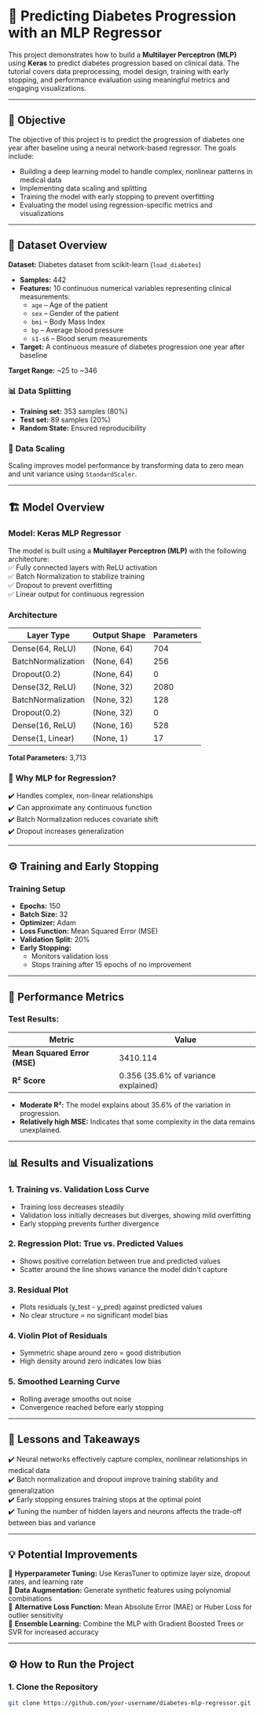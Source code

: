 # 🏥 Predicting Diabetes Progression with an MLP Regressor  
This project demonstrates how to build a **Multilayer Perceptron (MLP)** using **Keras** to predict diabetes progression based on clinical data. The tutorial covers data preprocessing, model design, training with early stopping, and performance evaluation using meaningful metrics and engaging visualizations.  

---

## 🎯 **Objective**  
The objective of this project is to predict the progression of diabetes one year after baseline using a neural network-based regressor. The goals include:  
- Building a deep learning model to handle complex, nonlinear patterns in medical data  
- Implementing data scaling and splitting  
- Training the model with early stopping to prevent overfitting  
- Evaluating the model using regression-specific metrics and visualizations  

---

## 📂 **Dataset Overview**  
**Dataset:** Diabetes dataset from scikit-learn (`load_diabetes`)  
- **Samples:** 442  
- **Features:** 10 continuous numerical variables representing clinical measurements:  
    - `age` – Age of the patient  
    - `sex` – Gender of the patient  
    - `bmi` – Body Mass Index  
    - `bp` – Average blood pressure  
    - `s1-s6` – Blood serum measurements  
- **Target:** A continuous measure of diabetes progression one year after baseline  

**Target Range:** ~25 to ~346  

### 📊 **Data Splitting**  
- **Training set:** 353 samples (80%)  
- **Test set:** 89 samples (20%)  
- **Random State:** Ensured reproducibility  

### 📏 **Data Scaling**  
Scaling improves model performance by transforming data to zero mean and unit variance using `StandardScaler`.  

---

## 🏗️ **Model Overview**  
### **Model: Keras MLP Regressor**  
The model is built using a **Multilayer Perceptron (MLP)** with the following architecture:  
✅ Fully connected layers with ReLU activation  
✅ Batch Normalization to stabilize training  
✅ Dropout to prevent overfitting  
✅ Linear output for continuous regression  

### **Architecture**  
| Layer Type                  | Output Shape | Parameters |
|-----------------------------|--------------|------------|
| Dense(64, ReLU)              | (None, 64)    | 704        |
| BatchNormalization           | (None, 64)    | 256        |
| Dropout(0.2)                 | (None, 64)    | 0          |
| Dense(32, ReLU)              | (None, 32)    | 2080        |
| BatchNormalization           | (None, 32)    | 128         |
| Dropout(0.2)                 | (None, 32)    | 0           |
| Dense(16, ReLU)              | (None, 16)    | 528         |
| Dense(1, Linear)             | (None, 1)     | 17          |

**Total Parameters:** 3,713  

### 🧪 **Why MLP for Regression?**  
✔️ Handles complex, non-linear relationships  
✔️ Can approximate any continuous function  
✔️ Batch Normalization reduces covariate shift  
✔️ Dropout increases generalization  

---

## ⚙️ **Training and Early Stopping**  
### **Training Setup**  
- **Epochs:** 150  
- **Batch Size:** 32  
- **Optimizer:** Adam  
- **Loss Function:** Mean Squared Error (MSE)  
- **Validation Split:** 20%  
- **Early Stopping:**  
    - Monitors validation loss  
    - Stops training after 15 epochs of no improvement  

---

## 🚀 **Performance Metrics**  
### **Test Results:**  
| Metric               | Value |
|-----------------------|-------|
| **Mean Squared Error (MSE)** | 3410.114 |
| **R² Score**            | 0.356 (35.6% of variance explained) |

- **Moderate R²:** The model explains about 35.6% of the variation in progression.  
- **Relatively high MSE:** Indicates that some complexity in the data remains unexplained.  

---

## 📊 **Results and Visualizations**  
### 1. **Training vs. Validation Loss Curve**  
- Training loss decreases steadily  
- Validation loss initially decreases but diverges, showing mild overfitting  
- Early stopping prevents further divergence  

### 2. **Regression Plot: True vs. Predicted Values**  
- Shows positive correlation between true and predicted values  
- Scatter around the line shows variance the model didn't capture  

### 3. **Residual Plot**  
- Plots residuals (y_test - y_pred) against predicted values  
- No clear structure = no significant model bias  

### 4. **Violin Plot of Residuals**  
- Symmetric shape around zero = good distribution  
- High density around zero indicates low bias  

### 5. **Smoothed Learning Curve**  
- Rolling average smooths out noise  
- Convergence reached before early stopping  

---

## 🔎 **Lessons and Takeaways**  
✔️ Neural networks effectively capture complex, nonlinear relationships in medical data  
✔️ Batch normalization and dropout improve training stability and generalization  
✔️ Early stopping ensures training stops at the optimal point  
✔️ Tuning the number of hidden layers and neurons affects the trade-off between bias and variance  

---

## 💡 **Potential Improvements**  
🔹 **Hyperparameter Tuning:** Use KerasTuner to optimize layer size, dropout rates, and learning rate  
🔹 **Data Augmentation:** Generate synthetic features using polynomial combinations  
🔹 **Alternative Loss Function:** Mean Absolute Error (MAE) or Huber Loss for outlier sensitivity  
🔹 **Ensemble Learning:** Combine the MLP with Gradient Boosted Trees or SVR for increased accuracy  

---

## ⚙️ **How to Run the Project**  
### 1. **Clone the Repository**  
```bash
git clone https://github.com/your-username/diabetes-mlp-regressor.git
